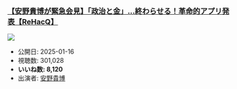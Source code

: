 ### [【安野貴博が緊急会見】「政治と金」…終わらせる！革命的アプリ発表【ReHacQ】](https://www.youtube.com/watch?v=GLGqkxRO4A0)
[![](https://img.youtube.com/vi/GLGqkxRO4A0/sddefault.jpg)](https://www.youtube.com/watch?v=GLGqkxRO4A0)
-   公開日: 2025-01-16
-   視聴数: 301,028
-   **いいね数: 8,120**
-   出演者: [安野貴博](/rehacq_fan/people/安野貴博 "wikilink")
